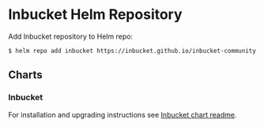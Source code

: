 # Inbucket Helm Repository

Add Inbucket repository to Helm repo:

```console
$ helm repo add inbucket https://inbucket.github.io/inbucket-community
```

## Charts

### Inbucket

For installation and upgrading instructions see [Inbucket chart readme](TBD).
